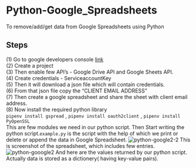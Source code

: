 # Python-Google_Spreadsheets
To remove/add/get data from Google Spreadsheets using Python
## Steps

(1) Go to google developers console [link](https://www.youtube.com/redirect?q=https%3A%2F%2Fconsole.developers.google.com&v=7I2s81TsCnc&event=video_description&redir_token=JVX1cS-KrucXR1BzKHqzTXJj2Pl8MTU3NDI0OTY2NkAxNTc0MTYzMjY2) </br>
(2) Create a project </br>
(3) Then enable few API’s - Google Drive API and Google Sheets API. </br>
(4) Create credentials - ServiceaccountKey </br>
(5) Then it will download a json file which will contain credentials. </br>
(6) From that json file copy the “CLIENT EMAIL ADDRESS” </br>
(7) Then create a google spreadsheet and share the sheet with client email address. </br>
(8) Now install the required python library </br>
`pipenv install gspread` , `pipenv install oauth2client` , `pipenv install PyOpenSSL` </br>
This are few modules we need in our python script.
Then Start writing the python script.`example.py` is the script with the help of which we print or delete or append the data in Google Spreadsheet.
![python-google2-2](https://user-images.githubusercontent.com/25201552/69143876-075a2b00-0af0-11ea-9afa-41b84df81521.png)
This is screenshot of the spreadsheet, which includes few entries. 
![python-gooogle2](https://user-images.githubusercontent.com/25201552/69143917-25279000-0af0-11ea-81ab-f59167e5382d.png)
And here are the values returned by our python script. Actually data is stored as a dictionery( having key-value pairs).</br>
